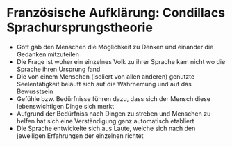 # Französische Aufklärung: Condillacs Sprachursprungstheorie

* Gott gab den Menschen die Möglichkeit zu Denken und einander die Gedanken mitzuteilen
* Die Frage ist woher ein einzelnes Volk zu ihrer Sprache kam nicht wo die Sprache ihren Ursprung fand
* Die von einem Menschen (isoliert von allen anderen) genutzte Seelentätigkeit beläuft sich auf die Wahrnemung und auf das Bewusstsein
* Gefühle bzw. Bedürfnisse führen dazu, dass sich der Mensch diese lebenswichtigen Dinge sich merkt
* Aufgrund der Bedürfniss nach Dingen zu streben und Menschen zu helfen hat sich eine Verständigung ganz automatisch etabliert
* Die Sprache entwickelte sich aus Laute, welche sich nach den jeweiligen Erfahrungen der einzelnen richtet


